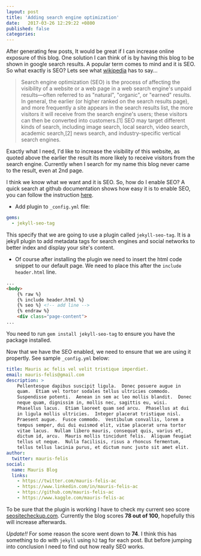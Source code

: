 ```yaml
---
layout: post
title: 'Adding search engine optimization'
date:   2017-03-26 12:29:22 +0800
published: false
categories:
---
```

After generating few posts, It would be great if I can increase online exposure of this blog. One solution I can think of is by having this blog to be shown in google search results. A popular term comes to mind and it is SEO. So what exactly is SEO? Lets see what [wikipedia](https://en.wikipedia.org/wiki/Search_engine_optimization) has to say...

> Search engine optimization (SEO) is the process of affecting the visibility of a website or a web page in a web search engine's unpaid results—often referred to as "natural", "organic", or "earned" results. In general, the earlier (or higher ranked on the search results page), and more frequently a site appears in the search results list, the more visitors it will receive from the search engine's users; these visitors can then be converted into customers.[1] SEO may target different kinds of search, including image search, local search, video search, academic search,[2] news search, and industry-specific vertical search engines.

Exactly what I need, I'd like to increase the visibility of this website, as quoted above the earlier the result its more likely to receive visitors from the search engine. Currently when I search for my name this blog never came to the result, even at 2nd page.

I think we know what we want and it is SEO. So, how do I enable SEO? A quick search at github documentation shows how easy it is to enable SEO, you can follow the instruction [here](https://help.github.com/articles/search-engine-optimization-for-github-pages/).

- Add plugin to `_config.yml` file:

```yaml
gems:
  - jekyll-seo-tag
```

This specify that we are going to use a plugin called `jekyll-seo-tag`. It is a jekyll plugin to add metadata tags for search engines and social networks to better index and display your site's content.

- Of course after installing the plugin we need to insert the html code snippet to our default page. We need to place this after the `include header.html` line.

```html
...
<body>
	{% raw %}
    {% include header.html %}
    {% seo %} <!-- add line -->
	{% endraw %}
    <div class="page-content">
...
```

You need to run `gem install jekyll-seo-tag` to ensure you have the package installed.

Now that we have the SEO enabled, we need to ensure that we are using it propertly. See sample `_config.yml` below:

```yaml
title: Mauris ac felis vel velit tristique imperdiet.
email: mauris-felis@gmail.com
description: >
	Pellentesque dapibus suscipit ligula.  Donec posuere augue in
    quam.  Etiam vel tortor sodales tellus ultricies commodo.
    Suspendisse potenti.  Aenean in sem ac leo mollis blandit.  Donec
    neque quam, dignissim in, mollis nec, sagittis eu, wisi.
    Phasellus lacus.  Etiam laoreet quam sed arcu.  Phasellus at dui
    in ligula mollis ultricies.  Integer placerat tristique nisl.
    Praesent augue.  Fusce commodo.  Vestibulum convallis, lorem a
    tempus semper, dui dui euismod elit, vitae placerat urna tortor
    vitae lacus.  Nullam libero mauris, consequat quis, varius et,
    dictum id, arcu.  Mauris mollis tincidunt felis.  Aliquam feugiat
    tellus ut neque.  Nulla facilisis, risus a rhoncus fermentum,
    tellus tellus lacinia purus, et dictum nunc justo sit amet elit.
author:
  twitter: mauris-felis
social:
  name: Mauris Blog
  links:
    - https://twitter.com/mauris-felis-ac
    - https://www.linkedin.com/in/mauris-felis-ac
    - https://github.com/mauris-felis-ac
    - https://www.kaggle.com/mauris-felis-ac
```

To be sure that the plugin is working I have to check my current seo score [seositecheckup.com](https://seositecheckup.com). Currently the blog scores **78 out of 100**, hopefully this will increase afterwards.

_Update!!_ For some reason the score went down to **74**. I think this has something to do with `jekyll` using `h2` tag for each post. But before jumping into conclusion I need to find out how really SEO works.
